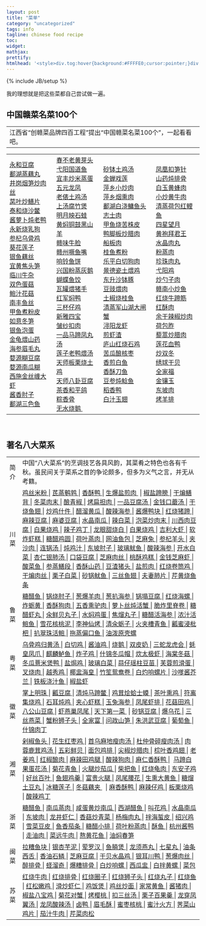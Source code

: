 ```yaml
---
layout: post
title: "菜单"
category: "uncategorized"
tags: info
tagline: chinese food recipe
toc:
widget:
mathjax:
prettify:
htmlhead: '<style>div.tog:hover{background:#FFFFE0;cursor:pointer;}div.tog h2:after{content:"+";float:right;color:red;font-weight:bold;}div.tog.active h2:after{content:"-";float:right;color:red;font-weight:bold;}.nav-module{border:1px solid #e1e1e1;padding:5px;position:relative;overflow:hidden;background:#fcfcfc;zoom:1;width:calc(100% - 12px);}.nav-module h2{width:100%;overflow:hidden;}.nav-module .table{border-collapse:collapse;border-spacing:0;empty-cells:show;display:table;border-color:gray;margin:0;color:#666;width:100%;}.nav-module tbody{display:table-row-group;vertical-align:middle;border-color:inherit;}.nav-module tr{display:table-row;vertical-align:inherit;border-color:inherit;}.nav-module td{background:#fff;padding:5px 10px;border:1px solid #ddd;vertical-align:top;margin:0;font:12px/1.2 Arial,宋体,sans-serif;line-height:22px;text-align:left;}.navData a:link {color: #ae432e} .navData a:visited {color: #0000AA} .navData a:hover {color: #FF00FF} .navData a:active {color: #0000FF}</style><script>$(document).ready(function(){$("div.tog").click(function(){$(this).toggleClass("active");$(this).next("div.navData").stop("true","true").toggle();});});</script>'
---
```

{% include JB/setup %}

我的理想就是把这些菜都自己尝试做一遍。

<!--end_excerpt-->

<div class="nav-module">
  <div class="tog active">
  <h2>
    中国赣菜名菜100个
  </h2>
  </div>
  <div class="navData">
    <p>
    </p>
    <table class="table">
      <tbody>
        <tr>
          <td>
            江西省“创赣菜品牌四百工程”提出“中国赣菜名菜100个”，一起看看吧。&nbsp;&nbsp;
          </td>
        </tr>
      </tbody>
    </table>
    <table class="table">
      <tbody>
        <tr>
          <td>
            <a class="innerlink" title="永和豆腐" href="http://www.baike.com/wiki/%E6%B0%B8%E5%92%8C%E8%B1%86%E8%85%90"
            target="_blank">
              永和豆腐
            </a>
            <br>
            <a class="innerlink" title="鄱湖蒸藕丸" href="http://www.baike.com/wiki/%E9%84%B1%E6%B9%96%E8%92%B8%E8%97%95%E4%B8%B8"
            target="_blank">
              鄱湖蒸藕丸
            </a>
            <br>
            <a class="innerlink" title="井岗烟笋炒肉丝" href="http://www.baike.com/wiki/%E4%BA%95%E5%B2%97%E7%83%9F%E7%AC%8B%E7%82%92%E8%82%89%E4%B8%9D"
            target="_blank">
              井岗烟笋炒肉丝
            </a>
            <br>
            <a class="innerlink" title="莴叶炒鳝片" href="http://www.baike.com/wiki/%E8%8E%B4%E5%8F%B6%E7%82%92%E9%B3%9D%E7%89%87"
            target="_blank">
              莴叶炒鳝片
            </a>
            <br>
            <a class="innerlink" title="泰和烧沙鳖" href="http://www.baike.com/wiki/%E6%B3%B0%E5%92%8C%E7%83%A7%E6%B2%99%E9%B3%96"
            target="_blank">
              泰和烧沙鳖
            </a>
            <br>
            <a class="innerlink" title="酱萝卜炖老鸭" href="http://www.baike.com/wiki/%E9%85%B1%E8%90%9D%E5%8D%9C%E7%82%96%E8%80%81%E9%B8%AD"
            target="_blank">
              酱萝卜炖老鸭
            </a>
            <br>
            <a class="innerlink" title="永新烧乳狗" href="http://www.baike.com/wiki/%E6%B0%B8%E6%96%B0%E7%83%A7%E4%B9%B3%E7%8B%97"
            target="_blank">
              永新烧乳狗
            </a>
            <br>
            <a class="innerlink" title="参杞乌骨鸡" href="http://www.baike.com/wiki/%E5%8F%82%E6%9D%9E%E4%B9%8C%E9%AA%A8%E9%B8%A1"
            target="_blank">
              参杞乌骨鸡
            </a>
            <br>
            <a class="innerlink" title="葵花莲子" href="http://www.baike.com/wiki/%E8%91%B5%E8%8A%B1%E8%8E%B2%E5%AD%90"
            target="_blank">
              葵花莲子
            </a>
            <br>
            <a class="innerlink" title="银鱼藕丝" href="http://www.baike.com/wiki/%E9%93%B6%E9%B1%BC%E8%97%95%E4%B8%9D"
            target="_blank">
              银鱼藕丝
            </a>
            <br>
            <a class="innerlink" title="宜黄焦头笋" href="http://www.baike.com/wiki/%E5%AE%9C%E9%BB%84%E7%84%A6%E5%A4%B4%E7%AC%8B"
            target="_blank">
              宜黄焦头笋
            </a>
            <br>
            <a class="innerlink" title="临川牛杂" href="http://www.baike.com/wiki/%E4%B8%B4%E5%B7%9D%E7%89%9B%E6%9D%82"
            target="_blank">
              临川牛杂
            </a>
            <br>
            <a class="innerlink" title="双色蛋菇" href="http://www.baike.com/wiki/%E5%8F%8C%E8%89%B2%E8%9B%8B%E8%8F%87"
            target="_blank">
              双色蛋菇
            </a>
            <br>
            <a class="innerlink" title="鲍汁花菇" href="http://www.baike.com/wiki/%E9%B2%8D%E6%B1%81%E8%8A%B1%E8%8F%87"
            target="_blank">
              鲍汁花菇
            </a>
            <br>
            <a class="innerlink" title="南丰鱼丝" href="http://www.baike.com/wiki/%E5%8D%97%E4%B8%B0%E9%B1%BC%E4%B8%9D"
            target="_blank">
              南丰鱼丝
            </a>
            <br>
            <a class="innerlink" title="甲鱼煮粉皮" href="http://www.baike.com/wiki/%E7%94%B2%E9%B1%BC%E7%85%AE%E7%B2%89%E7%9A%AE"
            target="_blank">
              甲鱼煮粉皮
            </a>
            <br>
            <a class="innerlink" title="如意冬笋" href="http://www.baike.com/wiki/%E5%A6%82%E6%84%8F%E5%86%AC%E7%AC%8B"
            target="_blank">
              如意冬笋
            </a>
            <br>
            <a class="innerlink" title="银鱼泡蛋" href="http://www.baike.com/wiki/%E9%93%B6%E9%B1%BC%E6%B3%A1%E8%9B%8B"
            target="_blank">
              银鱼泡蛋
            </a>
            <br>
            <a class="innerlink" title="金龟煨山药" href="http://www.baike.com/wiki/%E9%87%91%E9%BE%9F%E7%85%A8%E5%B1%B1%E8%8D%AF"
            target="_blank">
              金龟煨山药
            </a>
            <br>
            <a class="innerlink" title="海参眉毛丸" href="http://www.baike.com/wiki/%E6%B5%B7%E5%8F%82%E7%9C%89%E6%AF%9B%E4%B8%B8"
            target="_blank">
              海参眉毛丸
            </a>
            <br>
            <a class="innerlink" title="婺源糊豆腐" href="http://www.baike.com/wiki/%E5%A9%BA%E6%BA%90%E7%B3%8A%E8%B1%86%E8%85%90"
            target="_blank">
              婺源糊豆腐
            </a>
            <br>
            <a class="innerlink" title="婺源南瓜糊" href="http://www.baike.com/wiki/%E5%A9%BA%E6%BA%90%E5%8D%97%E7%93%9C%E7%B3%8A"
            target="_blank">
              婺源南瓜糊
            </a>
            <br>
            <a class="innerlink" title="西施金丝缠大虾" href="http://www.baike.com/wiki/%E8%A5%BF%E6%96%BD%E9%87%91%E4%B8%9D%E7%BC%A0%E5%A4%A7%E8%99%BE"
            target="_blank">
              西施金丝缠大虾
            </a>
            <br>
            <a class="innerlink" title="酱香肘子" href="http://www.baike.com/wiki/%E9%85%B1%E9%A6%99%E8%82%98%E5%AD%90"
            target="_blank">
              酱香肘子
            </a>
            <br>
            <a class="innerlink" title="鄱湖三色鱼" href="http://www.baike.com/wiki/%E9%84%B1%E6%B9%96%E4%B8%89%E8%89%B2%E9%B1%BC"
            target="_blank">
              鄱湖三色鱼
            </a>
          </td>
          <td>
            <a class="innerlink" title="春不老黄芽头" href="http://www.baike.com/wiki/%E6%98%A5%E4%B8%8D%E8%80%81%E9%BB%84%E8%8A%BD%E5%A4%B4"
            target="_blank">
              春不老黄芽头
            </a>
            <br>
            <a class="innerlink" title="弋阳国道鱼" href="http://www.baike.com/wiki/%E5%BC%8B%E9%98%B3%E5%9B%BD%E9%81%93%E9%B1%BC"
            target="_blank">
              弋阳国道鱼
            </a>
            <br>
            <a class="innerlink" title="宜丰炒米蒸蛋" href="http://www.baike.com/wiki/%E5%AE%9C%E4%B8%B0%E7%82%92%E7%B1%B3%E8%92%B8%E8%9B%8B"
            target="_blank">
              宜丰炒米蒸蛋
            </a>
            <br>
            <a class="innerlink" title="五元龙凤" href="http://www.baike.com/wiki/%E4%BA%94%E5%85%83%E9%BE%99%E5%87%A4"
            target="_blank">
              五元龙凤
            </a>
            <br>
            <a class="innerlink" title="老俵土鸡汤" href="http://www.baike.com/wiki/%E8%80%81%E4%BF%B5%E5%9C%9F%E9%B8%A1%E6%B1%A4"
            target="_blank">
              老俵土鸡汤
            </a>
            <br>
            <a class="innerlink" title="上汤腐竹煲" href="http://www.baike.com/wiki/%E4%B8%8A%E6%B1%A4%E8%85%90%E7%AB%B9%E7%85%B2"
            target="_blank">
              上汤腐竹煲
            </a>
            <br>
            <a class="innerlink" title="明月映石蛙" href="http://www.baike.com/wiki/%E6%98%8E%E6%9C%88%E6%98%A0%E7%9F%B3%E8%9B%99"
            target="_blank">
              明月映石蛙
            </a>
            <br>
            <a class="innerlink" title="黄焖铜鼓黑山羊" href="http://www.baike.com/wiki/%E9%BB%84%E7%84%96%E9%93%9C%E9%BC%93%E9%BB%91%E5%B1%B1%E7%BE%8A"
            target="_blank">
              黄焖铜鼓黑山羊
            </a>
            <br>
            <a class="innerlink" title="赣味牛脸" href="http://www.baike.com/wiki/%E8%B5%A3%E5%91%B3%E7%89%9B%E8%84%B8"
            target="_blank">
              赣味牛脸
            </a>
            <br>
            <a class="innerlink" title="赣州噘鱼嘴" href="http://www.baike.com/wiki/%E8%B5%A3%E5%B7%9E%E5%99%98%E9%B1%BC%E5%98%B4"
            target="_blank">
              赣州噘鱼嘴
            </a>
            <br>
            <a class="innerlink" title="响铃鱼饼" href="http://www.baike.com/wiki/%E5%93%8D%E9%93%83%E9%B1%BC%E9%A5%BC"
            target="_blank">
              响铃鱼饼
            </a>
            <br>
            <a class="innerlink" title="兴国粉蒸灰鹅" href="http://www.baike.com/wiki/%E5%85%B4%E5%9B%BD%E7%B2%89%E8%92%B8%E7%81%B0%E9%B9%85"
            target="_blank">
              兴国粉蒸灰鹅
            </a>
            <br>
            <a class="innerlink" title="蝴蝶鱼饺" href="http://www.baike.com/wiki/%E8%9D%B4%E8%9D%B6%E9%B1%BC%E9%A5%BA"
            target="_blank">
              蝴蝶鱼饺
            </a>
            <br>
            <a class="innerlink" title="瓦罐煨猪手" href="http://www.baike.com/wiki/%E7%93%A6%E7%BD%90%E7%85%A8%E7%8C%AA%E6%89%8B"
            target="_blank">
              瓦罐煨猪手
            </a>
            <br>
            <a class="innerlink" title="红军焖鸭" href="http://www.baike.com/wiki/%E7%BA%A2%E5%86%9B%E7%84%96%E9%B8%AD"
            target="_blank">
              红军焖鸭
            </a>
            <br>
            <a class="innerlink" title="三杯仔鸡" href="http://www.baike.com/wiki/%E4%B8%89%E6%9D%AF%E4%BB%94%E9%B8%A1"
            target="_blank">
              三杯仔鸡
            </a>
            <br>
            <a class="innerlink" title="新雅四宝" href="http://www.baike.com/wiki/%E6%96%B0%E9%9B%85%E5%9B%9B%E5%AE%9D"
            target="_blank">
              新雅四宝
            </a>
            <br>
            <a class="innerlink" title="皱纱扣肉" href="http://www.baike.com/wiki/%E7%9A%B1%E7%BA%B1%E6%89%A3%E8%82%89"
            target="_blank">
              皱纱扣肉
            </a>
            <br>
            <a class="innerlink" title="一品马蹄凤丸汤" href="http://www.baike.com/wiki/%E4%B8%80%E5%93%81%E9%A9%AC%E8%B9%84%E5%87%A4%E4%B8%B8%E6%B1%A4"
            target="_blank">
              一品马蹄凤丸汤
            </a>
            <br>
            <a class="innerlink" title="莲子老鸭煨汤" href="http://www.baike.com/wiki/%E8%8E%B2%E5%AD%90%E8%80%81%E9%B8%AD%E7%85%A8%E6%B1%A4"
            target="_blank">
              莲子老鸭煨汤
            </a>
            <br>
            <a class="innerlink" title="天师板栗烧土鸡" href="http://www.baike.com/wiki/%E5%A4%A9%E5%B8%88%E6%9D%BF%E6%A0%97%E7%83%A7%E5%9C%9F%E9%B8%A1"
            target="_blank">
              天师板栗烧土鸡
            </a>
            <br>
            <a class="innerlink" title="天师八卦豆腐" href="http://www.baike.com/wiki/%E5%A4%A9%E5%B8%88%E5%85%AB%E5%8D%A6%E8%B1%86%E8%85%90"
            target="_blank">
              天师八卦豆腐
            </a>
            <br>
            <a class="innerlink" title="茶香和平鸽" href="http://www.baike.com/wiki/%E8%8C%B6%E9%A6%99%E5%92%8C%E5%B9%B3%E9%B8%BD"
            target="_blank">
              茶香和平鸽
            </a>
            <br>
            <a class="innerlink" title="粽香骨" href="http://www.baike.com/wiki/%E7%B2%BD%E9%A6%99%E9%AA%A8"
            target="_blank">
              粽香骨
            </a>
            <br>
            <a class="innerlink" title="无水烧鹅" href="http://www.baike.com/wiki/%E6%97%A0%E6%B0%B4%E7%83%A7%E9%B9%85"
            target="_blank">
              无水烧鹅
            </a>
            &nbsp;
          </td>
          <td>
            <a class="innerlink" title="砂钵土鸡汤" href="http://www.baike.com/wiki/%E7%A0%82%E9%92%B5%E5%9C%9F%E9%B8%A1%E6%B1%A4"
            target="_blank">
              砂钵土鸡汤
            </a>
            <br>
            <a class="innerlink" title="金蝉戏莲" href="http://www.baike.com/wiki/%E9%87%91%E8%9D%89%E6%88%8F%E8%8E%B2"
            target="_blank">
              金蝉戏莲
            </a>
            <br>
            <a class="innerlink" title="萍乡小炒肉" href="http://www.baike.com/wiki/%E8%90%8D%E4%B9%A1%E5%B0%8F%E7%82%92%E8%82%89"
            target="_blank">
              萍乡小炒肉
            </a>
            <br>
            <a class="innerlink" title="萍乡烟熏肉" href="http://www.baike.com/wiki/%E8%90%8D%E4%B9%A1%E7%83%9F%E7%86%8F%E8%82%89"
            target="_blank">
              萍乡烟熏肉
            </a>
            <br>
            <a class="innerlink" title="鄱湖白浇鳙鱼头" href="http://www.baike.com/wiki/%E9%84%B1%E6%B9%96%E7%99%BD%E6%B5%87%E9%B3%99%E9%B1%BC%E5%A4%B4"
            target="_blank">
              鄱湖白浇鳙鱼头
            </a>
            <br>
            <a class="innerlink" title="志士肉" href="http://www.baike.com/wiki/%E5%BF%97%E5%A3%AB%E8%82%89"
            target="_blank">
              志士肉
            </a>
            <br>
            <a class="innerlink" title="甲鱼烧苦株皮" href="http://www.baike.com/wiki/%E7%94%B2%E9%B1%BC%E7%83%A7%E8%8B%A6%E6%A0%AA%E7%9A%AE"
            target="_blank">
              甲鱼烧苦株皮
            </a>
            <br>
            <a class="innerlink" title="鸭脚板炒腊肉" href="http://www.baike.com/wiki/%E9%B8%AD%E8%84%9A%E6%9D%BF%E7%82%92%E8%85%8A%E8%82%89"
            target="_blank">
              鸭脚板炒腊肉
            </a>
            <br>
            <a class="innerlink" title="船板肉" href="http://www.baike.com/wiki/%E8%88%B9%E6%9D%BF%E8%82%89"
            target="_blank">
              船板肉
            </a>
            <br>
            <a class="innerlink" title="桂鱼煮粉" href="http://www.baike.com/wiki/%E6%A1%82%E9%B1%BC%E7%85%AE%E7%B2%89"
            target="_blank">
              桂鱼煮粉
            </a>
            <br>
            <a class="innerlink" title="乐平白切狗肉" href="http://www.baike.com/wiki/%E4%B9%90%E5%B9%B3%E7%99%BD%E5%88%87%E7%8B%97%E8%82%89"
            target="_blank">
              乐平白切狗肉
            </a>
            <br>
            <a class="innerlink" title="景德瓷土煨鸡" href="http://www.baike.com/wiki/%E6%99%AF%E5%BE%B7%E7%93%B7%E5%9C%9F%E7%85%A8%E9%B8%A1"
            target="_blank">
              景德瓷土煨鸡
            </a>
            <br>
            <a class="innerlink" title="东升沙钵豚" href="http://www.baike.com/wiki/%E4%B8%9C%E5%8D%87%E6%B2%99%E9%92%B5%E8%B1%9A"
            target="_blank">
              东升沙钵豚
            </a>
            <br>
            <a class="innerlink" title="豆豉煨肉" href="http://www.baike.com/wiki/%E8%B1%86%E8%B1%89%E7%85%A8%E8%82%89"
            target="_blank">
              豆豉煨肉
            </a>
            <br>
            <a class="innerlink" title="土椒烧桂鱼" href="http://www.baike.com/wiki/%E5%9C%9F%E6%A4%92%E7%83%A7%E6%A1%82%E9%B1%BC"
            target="_blank">
              土椒烧桂鱼
            </a>
            <br>
            <a class="innerlink" title="清蒸军山湖大闸蟹" href="http://www.baike.com/wiki/%E6%B8%85%E8%92%B8%E5%86%9B%E5%B1%B1%E6%B9%96%E5%A4%A7%E9%97%B8%E8%9F%B9"
            target="_blank">
              清蒸军山湖大闸蟹
            </a>
            <br>
            <a class="innerlink" title="浔阳龙虾" href="http://www.baike.com/wiki/%E6%B5%94%E9%98%B3%E9%BE%99%E8%99%BE"
            target="_blank">
              浔阳龙虾
            </a>
            <br>
            <a class="innerlink" title="煎虾渣" href="http://www.baike.com/wiki/%E7%85%8E%E8%99%BE%E6%B8%A3"
            target="_blank">
              煎虾渣
            </a>
            <br>
            <a class="innerlink" title="庐山红烧石鸡" href="http://www.baike.com/wiki/%E5%BA%90%E5%B1%B1%E7%BA%A2%E7%83%A7%E7%9F%B3%E9%B8%A1"
            target="_blank">
              庐山红烧石鸡
            </a>
            <br>
            <a class="innerlink" title="苦瓜酿核枣" href="http://www.baike.com/wiki/%E8%8B%A6%E7%93%9C%E9%85%BF%E6%A0%B8%E6%9E%A3"
            target="_blank">
              苦瓜酿核枣
            </a>
            <br>
            <a class="innerlink" title="香煎白鱼" href="http://www.baike.com/wiki/%E9%A6%99%E7%85%8E%E7%99%BD%E9%B1%BC"
            target="_blank">
              香煎白鱼
            </a>
            <br>
            <a class="innerlink" title="香酥刀鱼" href="http://www.baike.com/wiki/%E9%A6%99%E9%85%A5%E5%88%80%E9%B1%BC"
            target="_blank">
              香酥刀鱼
            </a>
            <br>
            <a class="innerlink" title="豆参炖鲶鱼" href="http://www.baike.com/wiki/%E8%B1%86%E5%8F%82%E7%82%96%E9%B2%B6%E9%B1%BC"
            target="_blank">
              豆参炖鲶鱼
            </a>
            <br>
            <a class="innerlink" title="稻香鸭" href="http://www.baike.com/wiki/%E7%A8%BB%E9%A6%99%E9%B8%AD"
            target="_blank">
              稻香鸭
            </a>
            <br>
            <a class="innerlink" title="白汁玉翅" href="http://www.baike.com/wiki/%E7%99%BD%E6%B1%81%E7%8E%89%E7%BF%85"
            target="_blank">
              白汁玉翅
            </a>
          </td>
          <td>
            <a class="innerlink" title="凤凰扣笋针" href="http://www.baike.com/wiki/%E5%87%A4%E5%87%B0%E6%89%A3%E7%AC%8B%E9%92%88"
            target="_blank">
              凤凰扣笋针
            </a>
            <br>
            <a class="innerlink" title="山药炖排骨" href="http://www.baike.com/wiki/%E5%B1%B1%E8%8D%AF%E7%82%96%E6%8E%92%E9%AA%A8"
            target="_blank">
              山药炖排骨
            </a>
            <br>
            <a class="innerlink" title="白玉黄蜂肉" href="http://www.baike.com/wiki/%E7%99%BD%E7%8E%89%E9%BB%84%E8%9C%82%E8%82%89"
            target="_blank">
              白玉黄蜂肉
            </a>
            <br>
            <a class="innerlink" title="小炒黄牛肉" href="http://www.baike.com/wiki/%E5%B0%8F%E7%82%92%E9%BB%84%E7%89%9B%E8%82%89"
            target="_blank">
              小炒黄牛肉
            </a>
            <br>
            <a class="innerlink" title="清蒸荷包红鲤鱼" href="http://www.baike.com/wiki/%E6%B8%85%E8%92%B8%E8%8D%B7%E5%8C%85%E7%BA%A2%E9%B2%A4%E9%B1%BC"
            target="_blank">
              清蒸荷包红鲤鱼
            </a>
            <br>
            <a class="innerlink" title="四星望月" href="http://www.baike.com/wiki/%E5%9B%9B%E6%98%9F%E6%9C%9B%E6%9C%88"
            target="_blank">
              四星望月
            </a>
            <br>
            <a class="innerlink" title="黄袍拜君王" href="http://www.baike.com/wiki/%E9%BB%84%E8%A2%8D%E6%8B%9C%E5%90%9B%E7%8E%8B"
            target="_blank">
              黄袍拜君王
            </a>
            <br>
            <a class="innerlink" title="水晶肉丸" href="http://www.baike.com/wiki/%E6%B0%B4%E6%99%B6%E8%82%89%E4%B8%B8"
            target="_blank">
              水晶肉丸
            </a>
            <br>
            <a class="innerlink" title="粉蒸肉" href="http://www.baike.com/wiki/%E7%B2%89%E8%92%B8%E8%82%89"
            target="_blank">
              粉蒸肉
            </a>
            <br>
            <a class="innerlink" title="珍珠肉丸" href="http://www.baike.com/wiki/%E7%8F%8D%E7%8F%A0%E8%82%89%E4%B8%B8"
            target="_blank">
              珍珠肉丸
            </a>
            <br>
            <a class="innerlink" title="弋阳鸡" href="http://www.baike.com/wiki/%E5%BC%8B%E9%98%B3%E9%B8%A1"
            target="_blank">
              弋阳鸡
            </a>
            <br>
            <a class="innerlink" title="炒勺子肉" href="http://www.baike.com/wiki/%E7%82%92%E5%8B%BA%E5%AD%90%E8%82%89"
            target="_blank">
              炒勺子肉
            </a>
            <br>
            <a class="innerlink" title="赣南小炒鱼" href="http://www.baike.com/wiki/%E8%B5%A3%E5%8D%97%E5%B0%8F%E7%82%92%E9%B1%BC"
            target="_blank">
              赣南小炒鱼
            </a>
            <br>
            <a class="innerlink" title="红烧牛蹄筋" href="http://www.baike.com/wiki/%E7%BA%A2%E7%83%A7%E7%89%9B%E8%B9%84%E7%AD%8B"
            target="_blank">
              红烧牛蹄筋
            </a>
            <br>
            <a class="innerlink" title="红酥肉" href="http://www.baike.com/wiki/%E7%BA%A2%E9%85%A5%E8%82%89"
            target="_blank">
              红酥肉
            </a>
            <br>
            <a class="innerlink" title="余干辣椒炒肉" href="http://www.baike.com/wiki/%E4%BD%99%E5%B9%B2%E8%BE%A3%E6%A4%92%E7%82%92%E8%82%89"
            target="_blank">
              余干辣椒炒肉
            </a>
            <br>
            <a class="innerlink" title="荷包胙" href="http://www.baike.com/wiki/%E8%8D%B7%E5%8C%85%E8%83%99"
            target="_blank">
              荷包胙
            </a>
            <br>
            <a class="innerlink" title="藜蒿炒腊肉" href="http://www.baike.com/wiki/%E8%97%9C%E8%92%BF%E7%82%92%E8%85%8A%E8%82%89"
            target="_blank">
              藜蒿炒腊肉
            </a>
            <br>
            <a class="innerlink" title="莲花血鸭" href="http://www.baike.com/wiki/%E8%8E%B2%E8%8A%B1%E8%A1%80%E9%B8%AD"
            target="_blank">
              莲花血鸭
            </a>
            <br>
            <a class="innerlink" title="炒双冬" href="http://www.baike.com/wiki/%E7%82%92%E5%8F%8C%E5%86%AC"
            target="_blank">
              炒双冬
            </a>
            <br>
            <a class="innerlink" title="绣球干贝" href="http://www.baike.com/wiki/%E7%BB%A3%E7%90%83%E5%B9%B2%E8%B4%9D"
            target="_blank">
              绣球干贝
            </a>
            <br>
            <a class="innerlink" title="全家福" href="http://www.baike.com/wiki/%E5%85%A8%E5%AE%B6%E7%A6%8F"
            target="_blank">
              全家福
            </a>
            <br>
            <a class="innerlink" title="金镶玉" href="http://www.baike.com/wiki/%E9%87%91%E9%95%B6%E7%8E%89"
            target="_blank">
              金镶玉
            </a>
            <br>
            <a class="innerlink" title="东坡肉" href="http://www.baike.com/wiki/%E4%B8%9C%E5%9D%A1%E8%82%89"
            target="_blank">
              东坡肉
            </a>
            <br>
            <a class="innerlink" title="烤羊排" href="http://www.baike.com/wiki/%E7%83%A4%E7%BE%8A%E6%8E%92"
            target="_blank">
              烤羊排
            </a>
          </td>
        </tr>
      </tbody>
    </table>
    <p>
    </p>
  </div>
</div>


<br/>

<div class="nav-module">
  <div class="tog active">
    <h2>
      著名八大菜系
    </h2>
  </div>
  <div class="navData">
    <table class="table">
      <tbody>
        <tr>
          <td>
            简介
          </td>
          <td>
            中国“八大菜系”的烹调技艺各具风韵，其菜肴之特色也各有千秋。虽民间关于菜系之首的争论颇多，但多为义气之言，并无从考籍。
          </td>
        </tr>
        <tr>
          <td>
            川菜
          </td>
          <td>
            <a class="innerlink" title="鸡丝米粉" href="http://www.baike.com/wiki/%E9%B8%A1%E4%B8%9D%E7%B1%B3%E7%B2%89">
              鸡丝米粉
            </a>
            |
            <a class="innerlink" title="芪蒸鹌鹑" href="http://www.baike.com/wiki/%E8%8A%AA%E8%92%B8%E9%B9%8C%E9%B9%91">
              芪蒸鹌鹑
            </a>
            |
            <a class="innerlink" title="香酥鸭" href="http://www.baike.com/wiki/%E9%A6%99%E9%85%A5%E9%B8%AD">
              香酥鸭
            </a>
            |
            <a class="innerlink" title="生爆盐煎肉" href="http://www.baike.com/wiki/%E7%94%9F%E7%88%86%E7%9B%90%E7%85%8E%E8%82%89">
              生爆盐煎肉
            </a>
            &nbsp;|
            <a class="innerlink" title="椒盐蹄膀" href="http://www.baike.com/wiki/%E6%A4%92%E7%9B%90%E8%B9%84%E8%86%80">
              椒盐蹄膀
            </a>
            |
            <a class="innerlink" title="干煸鳝背" href="http://www.baike.com/wiki/%E5%B9%B2%E7%85%B8%E9%B3%9D%E8%83%8C">
              干煸鳝背
            </a>
            |
            <a class="innerlink" title="冬菜肉末" href="http://www.baike.com/wiki/%E5%86%AC%E8%8F%9C%E8%82%89%E6%9C%AB">
              冬菜肉末
            </a>
            |
            <a class="innerlink" title="酿青椒" href="http://www.baike.com/wiki/%E9%85%BF%E9%9D%92%E6%A4%92">
              酿青椒
            </a>
            |
            <a class="innerlink" title="烤扁担肉" href="http://www.baike.com/wiki/%E7%83%A4%E6%89%81%E6%8B%85%E8%82%89"
            target="_blank">
              烤扁担肉
            </a>
            |
            <a class="innerlink" title="一品豆腐汤" href="http://www.baike.com/wiki/%E4%B8%80%E5%93%81%E8%B1%86%E8%85%90%E6%B1%A4">
              一品豆腐汤
            </a>
            |
            <a class="innerlink" title="金钱口蘑汤" href="http://www.baike.com/wiki/%E9%87%91%E9%92%B1%E5%8F%A3%E8%98%91%E6%B1%A4">
              金钱口蘑汤
            </a>
            |
            <a class="innerlink" title="干烧鱼翅" href="http://www.baike.com/wiki/%E5%B9%B2%E7%83%A7%E9%B1%BC%E7%BF%85">
              干烧鱼翅
            </a>
            |
            <a class="innerlink" title="炒鸡什件" href="http://www.baike.com/wiki/%E7%82%92%E9%B8%A1%E4%BB%80%E4%BB%B6">
              炒鸡什件
            </a>
            |
            <a class="innerlink" title="醋溜黄瓜" href="http://www.baike.com/wiki/%E9%86%8B%E6%BA%9C%E9%BB%84%E7%93%9C"
            target="_blank">
              醋溜黄瓜
            </a>
            |
            <a class="innerlink" title="酸辣海参" href="http://www.baike.com/wiki/%E9%85%B8%E8%BE%A3%E6%B5%B7%E5%8F%82">
              酸辣海参
            </a>
            |
            <a class="innerlink" title="酱爆鸭块" href="http://www.baike.com/wiki/%E9%85%B1%E7%88%86%E9%B8%AD%E5%9D%97">
              酱爆鸭块
            </a>
            |
            <a class="innerlink" title="红烧猪蹄" href="http://www.baike.com/wiki/%E7%BA%A2%E7%83%A7%E7%8C%AA%E8%B9%84">
              红烧猪蹄
            </a>
            |
            <a class="innerlink" title="麻辣豆腐" href="http://www.baike.com/wiki/%E9%BA%BB%E8%BE%A3%E8%B1%86%E8%85%90"
            target="_blank">
              麻辣豆腐
            </a>
            |
            <a class="innerlink" title="麻婆豆腐" href="http://www.baike.com/wiki/%E9%BA%BB%E5%A9%86%E8%B1%86%E8%85%90">
              麻婆豆腐
            </a>
            |
            <a class="innerlink" title="水晶南瓜" href="http://www.baike.com/wiki/%E6%B0%B4%E6%99%B6%E5%8D%97%E7%93%9C">
              水晶南瓜
            </a>
            |
            <a class="innerlink" title="辣白菜" href="http://www.baike.com/wiki/%E8%BE%A3%E7%99%BD%E8%8F%9C">
              辣白菜
            </a>
            |
            <a class="innerlink" title="泡菜炒肉末" href="http://www.baike.com/wiki/%E6%B3%A1%E8%8F%9C%E7%82%92%E8%82%89%E6%9C%AB">
              泡菜炒肉末
            </a>
            |
            <a class="innerlink" title="川西肉豆腐" href="http://www.baike.com/wiki/%E5%B7%9D%E8%A5%BF%E8%82%89%E8%B1%86%E8%85%90">
              川西肉豆腐
            </a>
            |
            <a class="innerlink" title="白果烧鸡" href="http://www.baike.com/wiki/%E7%99%BD%E6%9E%9C%E7%83%A7%E9%B8%A1">
              白果烧鸡
            </a>
            |
            <a class="innerlink" title="辣子鸡丁" href="http://www.baike.com/wiki/%E8%BE%A3%E5%AD%90%E9%B8%A1%E4%B8%81">
              辣子鸡丁
            </a>
            |
            <a class="innerlink" title="龙眼甜烧白" href="http://www.baike.com/wiki/%E9%BE%99%E7%9C%BC%E7%94%9C%E7%83%A7%E7%99%BD">
              龙眼甜烧白
            </a>
            |
            <a class="innerlink" title="白果烧鸡" href="http://www.baike.com/wiki/%E7%99%BD%E6%9E%9C%E7%83%A7%E9%B8%A1">
              白果烧鸡
            </a>
            |
            <a class="innerlink" title="吉利大虾" href="http://www.baike.com/wiki/%E5%90%89%E5%88%A9%E5%A4%A7%E8%99%BE">
              吉利大虾
            </a>
            |
            <a class="innerlink" title="软炸虾糕" href="http://www.baike.com/wiki/%E8%BD%AF%E7%82%B8%E8%99%BE%E7%B3%95">
              软炸虾糕
            </a>
            |
            <a class="innerlink" title="糖醋鸡圆" href="http://www.baike.com/wiki/%E7%B3%96%E9%86%8B%E9%B8%A1%E5%9C%86">
              糖醋鸡圆
            </a>
            |
            <a class="innerlink" title="荷叶蒸肉" href="http://www.baike.com/wiki/%E8%8D%B7%E5%8F%B6%E8%92%B8%E8%82%89">
              荷叶蒸肉
            </a>
            |
            <a class="innerlink" title="网油鱼包" href="http://www.baike.com/wiki/%E7%BD%91%E6%B2%B9%E9%B1%BC%E5%8C%85">
              网油鱼包
            </a>
            |
            <a class="innerlink" title="芝麻兔" href="http://www.baike.com/wiki/%E8%8A%9D%E9%BA%BB%E5%85%94">
              芝麻兔
            </a>
            |
            <a class="innerlink" title="参杞羊头" href="http://www.baike.com/wiki/%E5%8F%82%E6%9D%9E%E7%BE%8A%E5%A4%B4">
              参杞羊头
            </a>
            |
            <a class="innerlink" title="夹沙肉" href="http://www.baike.com/wiki/%E5%A4%B9%E6%B2%99%E8%82%89">
              夹沙肉
            </a>
            |
            <a class="innerlink" title="连锅汤" href="http://www.baike.com/wiki/%E8%BF%9E%E9%94%85%E6%B1%A4"
            target="_blank">
              连锅汤
            </a>
            |
            <a class="innerlink" title="炖鸡汁" href="http://www.baike.com/wiki/%E7%82%96%E9%B8%A1%E6%B1%81">
              炖鸡汁
            </a>
            |
            <a class="innerlink" title="东坡肘子" href="http://www.baike.com/wiki/%E4%B8%9C%E5%9D%A1%E8%82%98%E5%AD%90">
              东坡肘子
            </a>
            |
            <a class="innerlink" title="玻璃鱿鱼" href="http://www.baike.com/wiki/%E7%8E%BB%E7%92%83%E9%B1%BF%E9%B1%BC">
              玻璃鱿鱼
            </a>
            |
            <a class="innerlink" title="酸辣海参" href="http://www.baike.com/wiki/%E9%85%B8%E8%BE%A3%E6%B5%B7%E5%8F%82">
              酸辣海参
            </a>
            |
            <a class="innerlink" title="开水白菜" href="http://www.baike.com/wiki/%E5%BC%80%E6%B0%B4%E7%99%BD%E8%8F%9C">
              开水白菜
            </a>
            |
            <a class="innerlink" title="杏仁银肺汤" href="http://www.baike.com/wiki/%E6%9D%8F%E4%BB%81%E9%93%B6%E8%82%BA%E6%B1%A4">
              杏仁银肺汤
            </a>
            |
            <a class="innerlink" title="口袋豆腐" href="http://www.baike.com/wiki/%E5%8F%A3%E8%A2%8B%E8%B1%86%E8%85%90">
              口袋豆腐
            </a>
            |
            <a class="innerlink" title="芝麻肉丝" href="http://www.baike.com/wiki/%E8%8A%9D%E9%BA%BB%E8%82%89%E4%B8%9D">
              芝麻肉丝
            </a>
            |
            <a class="innerlink" title="桃酥鸡糕" href="http://www.baike.com/wiki/%E6%A1%83%E9%85%A5%E9%B8%A1%E7%B3%95">
              桃酥鸡糕
            </a>
            |
            <a class="innerlink" title="金钱芝麻虾" href="http://www.baike.com/wiki/%E9%87%91%E9%92%B1%E8%8A%9D%E9%BA%BB%E8%99%BE">
              金钱芝麻虾
            </a>
            |
            <a class="innerlink" title="酸菜鱼" href="http://www.baike.com/wiki/%E9%85%B8%E8%8F%9C%E9%B1%BC">
              酸菜鱼
            </a>
            |
            <a class="innerlink" title="参蒸鳝段" href="http://www.baike.com/wiki/%E5%8F%82%E8%92%B8%E9%B3%9D%E6%AE%B5">
              参蒸鳝段
            </a>
            |
            <a class="innerlink" title="香酥山药" href="http://www.baike.com/wiki/%E9%A6%99%E9%85%A5%E5%B1%B1%E8%8D%AF">
              香酥山药
            </a>
            |
            <a class="innerlink" title="豆渣猪头" href="http://www.baike.com/wiki/%E8%B1%86%E6%B8%A3%E7%8C%AA%E5%A4%B4">
              豆渣猪头
            </a>
            |
            <a class="innerlink" title="盐煎肉" href="http://www.baike.com/wiki/%E7%9B%90%E7%85%8E%E8%82%89">
              盐煎肉
            </a>
            |
            <a class="innerlink" title="红烧卷筒鸡" href="http://www.baike.com/wiki/%E7%BA%A2%E7%83%A7%E5%8D%B7%E7%AD%92%E9%B8%A1">
              红烧卷筒鸡
            </a>
            |
            <a class="innerlink" title="干煸肉丝" href="http://www.baike.com/wiki/%E5%B9%B2%E7%85%B8%E8%82%89%E4%B8%9D">
              干煸肉丝
            </a>
            |
            <a class="innerlink" title="栗子白菜" href="http://www.baike.com/wiki/%E6%A0%97%E5%AD%90%E7%99%BD%E8%8F%9C">
              栗子白菜
            </a>
            |
            <a class="innerlink" title="砂锅鱿鱼" href="http://www.baike.com/wiki/%E7%A0%82%E9%94%85%E9%B1%BF%E9%B1%BC">
              砂锅鱿鱼
            </a>
            |
            <a class="innerlink" title="三丝鱼翅" href="http://www.baike.com/wiki/%E4%B8%89%E4%B8%9D%E9%B1%BC%E7%BF%85">
              三丝鱼翅
            </a>
            |
            <a class="innerlink" title="夫妻肺片" href="http://www.baike.com/wiki/%E5%A4%AB%E5%A6%BB%E8%82%BA%E7%89%87">
              夫妻肺片
            </a>
            |
            <a class="innerlink" title="芹黄烧鱼条" href="http://www.baike.com/wiki/%E8%8A%B9%E9%BB%84%E7%83%A7%E9%B1%BC%E6%9D%A1">
              芹黄烧鱼条
            </a>
          </td>
        </tr>
        <tr>
          <td>
            鲁菜
          </td>
          <td>
            <a class="innerlink" title="糖醋鱼" href="http://www.baike.com/wiki/%E7%B3%96%E9%86%8B%E9%B1%BC">
              糖醋鱼
            </a>
            |
            <a class="innerlink" title="锅烧肘子" href="http://www.baike.com/wiki/%E9%94%85%E7%83%A7%E8%82%98%E5%AD%90">
              锅烧肘子
            </a>
            |
            <a class="innerlink" title="葱爆羊肉" href="http://www.baike.com/wiki/%E8%91%B1%E7%88%86%E7%BE%8A%E8%82%89">
              葱爆羊肉
            </a>
            |
            <a class="innerlink" title="葱扒海参" href="http://www.baike.com/wiki/%E8%91%B1%E6%89%92%E6%B5%B7%E5%8F%82">
              葱扒海参
            </a>
            |
            <a class="innerlink" title="锅塌豆腐" href="http://www.baike.com/wiki/%E9%94%85%E5%A1%8C%E8%B1%86%E8%85%90">
              锅塌豆腐
            </a>
            |
            <a class="innerlink" title="红烧海螺" href="http://www.baike.com/wiki/%E7%BA%A2%E7%83%A7%E6%B5%B7%E8%9E%BA">
              红烧海螺
            </a>
            |
            <a class="innerlink" title="炸蛎黄" href="http://www.baike.com/wiki/%E7%82%B8%E8%9B%8E%E9%BB%84">
              炸蛎黄
            </a>
            |
            <a class="innerlink" title="香酥狗肉" href="http://www.baike.com/wiki/%E9%A6%99%E9%85%A5%E7%8B%97%E8%82%89">
              香酥狗肉
            </a>
            |
            <a class="innerlink" title="五香熏驴肉" href="http://www.baike.com/wiki/%E4%BA%94%E9%A6%99%E7%86%8F%E9%A9%B4%E8%82%89">
              五香熏驴肉
            </a>
            |
            <a class="innerlink" title="萝卜丝炖活蟹" href="http://www.baike.com/wiki/%E8%90%9D%E5%8D%9C%E4%B8%9D%E7%82%96%E6%B4%BB%E8%9F%B9">
              萝卜丝炖活蟹
            </a>
            |
            <a class="innerlink" title="脆炸里脊卷" href="http://www.baike.com/wiki/%E8%84%86%E7%82%B8%E9%87%8C%E8%84%8A%E5%8D%B7">
              脆炸里脊卷
            </a>
            |
            <a class="innerlink" title="糖醋虾丸" href="http://www.baike.com/wiki/%E7%B3%96%E9%86%8B%E8%99%BE%E4%B8%B8">
              糖醋虾丸
            </a>
            |
            <a class="innerlink" title="氽鲜贝丸子" href="http://www.baike.com/wiki/%E6%B0%BD%E9%B2%9C%E8%B4%9D%E4%B8%B8%E5%AD%90">
              氽鲜贝丸子
            </a>
            |
            <a class="innerlink" title="水焖鸡蛋" href="http://www.baike.com/wiki/%E6%B0%B4%E7%84%96%E9%B8%A1%E8%9B%8B">
              水焖鸡蛋
            </a>
            |
            <a class="innerlink" title="焦熘丸子" href="http://www.baike.com/wiki/%E7%84%A6%E7%86%98%E4%B8%B8%E5%AD%90">
              焦熘丸子
            </a>
            |
            <a class="innerlink" title="糖醋活海参" href="http://www.baike.com/wiki/%E7%B3%96%E9%86%8B%E6%B4%BB%E6%B5%B7%E5%8F%82">
              糖醋活海参
            </a>
            |
            <a class="innerlink" title="浓汁活鲍鱼" href="http://www.baike.com/wiki/%E6%B5%93%E6%B1%81%E6%B4%BB%E9%B2%8D%E9%B1%BC">
              浓汁活鲍鱼
            </a>
            |
            <a class="innerlink" title="雪花核桃泥" href="http://www.baike.com/wiki/%E9%9B%AA%E8%8A%B1%E6%A0%B8%E6%A1%83%E6%B3%A5">
              雪花核桃泥
            </a>
            |
            <a class="innerlink" title="李神仙烤" href="http://www.baike.com/wiki/%E6%9D%8E%E7%A5%9E%E4%BB%99%E7%83%A4">
              李神仙烤
            </a>
            |
            <a class="innerlink" title="清氽蛎子" href="http://www.baike.com/wiki/%E6%B8%85%E6%B0%BD%E8%9B%8E%E5%AD%90">
              清氽蛎子
            </a>
            |
            <a class="innerlink" title="火夹槽青鱼" href="http://www.baike.com/wiki/%E7%81%AB%E5%A4%B9%E6%A7%BD%E9%9D%92%E9%B1%BC">
              火夹槽青鱼
            </a>
            |
            <a class="innerlink" title="瓤蜜浸枇杷" href="http://www.baike.com/wiki/%E7%93%A4%E8%9C%9C%E6%B5%B8%E6%9E%87%E6%9D%B7">
              瓤蜜浸枇杷
            </a>
            |
            <a class="innerlink" title="扒翠珠活鲍" href="http://www.baike.com/wiki/%E6%89%92%E7%BF%A0%E7%8F%A0%E6%B4%BB%E9%B2%8D"
            target="_blank">
              扒翠珠活鲍
            </a>
            |
            <a class="innerlink" title="拖蒸偏口鱼" href="http://www.baike.com/wiki/%E6%8B%96%E8%92%B8%E5%81%8F%E5%8F%A3%E9%B1%BC">
              拖蒸偏口鱼
            </a>
            |
            <a class="innerlink" title="油泼原壳螺" href="http://www.baike.com/wiki/%E6%B2%B9%E6%B3%BC%E5%8E%9F%E5%A3%B3%E8%9E%BA">
              油泼原壳螺
            </a>
          </td>
        </tr>
        <tr>
          <td>
            粤菜
          </td>
          <td>
            <a class="innerlink" title="乌骨鸡归黄汤" href="http://www.baike.com/wiki/%E4%B9%8C%E9%AA%A8%E9%B8%A1%E5%BD%92%E9%BB%84%E6%B1%A4">
              乌骨鸡归黄汤
            </a>
            |
            <a class="innerlink" title="白切鸡" href="http://www.baike.com/wiki/%E7%99%BD%E5%88%87%E9%B8%A1">
              白切鸡
            </a>
            |
            <a class="innerlink" title="酱油鸡" href="http://www.baike.com/wiki/%E9%85%B1%E6%B2%B9%E9%B8%A1">
              酱油鸡
            </a>
            |
            <a class="innerlink" title="烧鹅" href="http://www.baike.com/wiki/%E7%83%A7%E9%B9%85">
              烧鹅
            </a>
            |
            <a class="innerlink" title="双皮奶" href="http://www.baike.com/wiki/%E5%8F%8C%E7%9A%AE%E5%A5%B6">
              双皮奶
            </a>
            |
            <a class="innerlink" title="三蛇龙虎会" href="http://www.baike.com/wiki/%E4%B8%89%E8%9B%87%E9%BE%99%E8%99%8E%E4%BC%9A">
              三蛇龙虎会
            </a>
            |
            <a class="innerlink" title="蚝皇凤爪" href="http://www.baike.com/wiki/%E8%9A%9D%E7%9A%87%E5%87%A4%E7%88%AA">
              蚝皇凤爪
            </a>
            |
            <a class="innerlink" title="麒麟鲈鱼" href="http://www.baike.com/wiki/%E9%BA%92%E9%BA%9F%E9%B2%88%E9%B1%BC">
              麒麟鲈鱼
            </a>
            |
            <a class="innerlink" title="炸子鸡" href="http://www.baike.com/wiki/%E7%82%B8%E5%AD%90%E9%B8%A1">
              炸子鸡
            </a>
            |
            <a class="innerlink" title="什锦冬瓜帽" href="http://www.baike.com/wiki/%E4%BB%80%E9%94%A6%E5%86%AC%E7%93%9C%E5%B8%BD">
              什锦冬瓜帽
            </a>
            |
            <a class="innerlink" title="炊太极虾" href="http://www.baike.com/wiki/%E7%82%8A%E5%A4%AA%E6%9E%81%E8%99%BE">
              炊太极虾
            </a>
            |
            <a class="innerlink" title="海棠冬菇" href="http://www.baike.com/wiki/%E6%B5%B7%E6%A3%A0%E5%86%AC%E8%8F%87">
              海棠冬菇
            </a>
            |
            <a class="innerlink" title="冬瓜薏米煲鸭" href="http://www.baike.com/wiki/%E5%86%AC%E7%93%9C%E8%96%8F%E7%B1%B3%E7%85%B2%E9%B8%AD">
              冬瓜薏米煲鸭
            </a>
            |
            <a class="innerlink" title="盐焗鸡" href="http://www.baike.com/wiki/%E7%9B%90%E7%84%97%E9%B8%A1">
              盐焗鸡
            </a>
            |
            <a class="innerlink" title="玻璃白菜" href="http://www.baike.com/wiki/%E7%8E%BB%E7%92%83%E7%99%BD%E8%8F%9C">
              玻璃白菜
            </a>
            |
            <a class="innerlink" title="蒜仔瑶柱豆苗" href="http://www.baike.com/wiki/%E8%92%9C%E4%BB%94%E7%91%B6%E6%9F%B1%E8%B1%86%E8%8B%97">
              蒜仔瑶柱豆苗
            </a>
            |
            <a class="innerlink" title="芙蓉煎滑蛋" href="http://www.baike.com/wiki/%E8%8A%99%E8%93%89%E7%85%8E%E6%BB%91%E8%9B%8B">
              芙蓉煎滑蛋
            </a>
            |
            <a class="innerlink" title="叉烧肉" href="http://www.baike.com/wiki/%E5%8F%89%E7%83%A7%E8%82%89">
              叉烧肉
            </a>
            |
            <a class="innerlink" title="越秀鸡" href="http://www.baike.com/wiki/%E8%B6%8A%E7%A7%80%E9%B8%A1">
              越秀鸡
            </a>
            |
            <a class="innerlink" title="椰盅海皇" href="http://www.baike.com/wiki/%E6%A4%B0%E7%9B%85%E6%B5%B7%E7%9A%87">
              椰盅海皇
            </a>
            |
            <a class="innerlink" title="竹笙鸳鸯卷" href="http://www.baike.com/wiki/%E7%AB%B9%E7%AC%99%E9%B8%B3%E9%B8%AF%E5%8D%B7">
              竹笙鸳鸯卷
            </a>
            |
            <a class="innerlink" title="白灼响螺片" href="http://www.baike.com/wiki/%E7%99%BD%E7%81%BC%E5%93%8D%E8%9E%BA%E7%89%87">
              白灼响螺片
            </a>
            |
            <a class="innerlink" title="沙嗲酱芥兰" href="http://www.baike.com/wiki/%E6%B2%99%E5%97%B2%E9%85%B1%E8%8A%A5%E5%85%B0">
              沙嗲酱芥兰
            </a>
            |
            <a class="innerlink" title="铁板浇汁鱼" href="http://www.baike.com/wiki/%E9%93%81%E6%9D%BF%E6%B5%87%E6%B1%81%E9%B1%BC">
              铁板浇汁鱼
            </a>
            |
            <a class="innerlink" title="椒盐虾" href="http://www.baike.com/wiki/%E6%A4%92%E7%9B%90%E8%99%BE">
              椒盐虾
            </a>
          </td>
        </tr>
        <tr>
          <td>
            徽菜
          </td>
          <td>
            <a class="innerlink" title="掌上明珠" href="http://www.baike.com/wiki/%E6%8E%8C%E4%B8%8A%E6%98%8E%E7%8F%A0">
              掌上明珠
            </a>
            |
            <a class="innerlink" title="瓤豆腐" href="http://www.baike.com/wiki/%E7%93%A4%E8%B1%86%E8%85%90">
              瓤豆腐
            </a>
            |
            <a class="innerlink" title="清炖马蹄鳖" href="http://www.baike.com/wiki/%E6%B8%85%E7%82%96%E9%A9%AC%E8%B9%84%E9%B3%96">
              清炖马蹄鳖
            </a>
            |
            <a class="innerlink" title="鸡茸烩蛤士蟆" href="http://www.baike.com/wiki/%E9%B8%A1%E8%8C%B8%E7%83%A9%E8%9B%A4%E5%A3%AB%E8%9F%86">
              鸡茸烩蛤士蟆
            </a>
            |
            <a class="innerlink" title="茶叶熏鸡" href="http://www.baike.com/wiki/%E8%8C%B6%E5%8F%B6%E7%86%8F%E9%B8%A1">
              茶叶熏鸡
            </a>
            |
            <a class="innerlink" title="符离集烧鸡" href="http://www.baike.com/wiki/%E7%AC%A6%E7%A6%BB%E9%9B%86%E7%83%A7%E9%B8%A1">
              符离集烧鸡
            </a>
            |
            <a class="innerlink" title="石耳炖鸡" href="http://www.baike.com/wiki/%E7%9F%B3%E8%80%B3%E7%82%96%E9%B8%A1">
              石耳炖鸡
            </a>
            |
            <a class="innerlink" title="夹心虾糕" href="http://www.baike.com/wiki/%E5%A4%B9%E5%BF%83%E8%99%BE%E7%B3%95">
              夹心虾糕
            </a>
            |
            <a class="innerlink" title="玉兔海参" href="http://www.baike.com/wiki/%E7%8E%89%E5%85%94%E6%B5%B7%E5%8F%82">
              玉兔海参
            </a>
            |
            <a class="innerlink" title="凤尾虾排" href="http://www.baike.com/wiki/%E5%87%A4%E5%B0%BE%E8%99%BE%E6%8E%92">
              凤尾虾排
            </a>
            |
            <a class="innerlink" title="花菇田鸡" href="http://www.baike.com/wiki/%E8%8A%B1%E8%8F%87%E7%94%B0%E9%B8%A1">
              花菇田鸡
            </a>
            |
            <a class="innerlink" title="八公山豆腐" href="http://www.baike.com/wiki/%E5%85%AB%E5%85%AC%E5%B1%B1%E8%B1%86%E8%85%90">
              八公山豆腐
            </a>
            |
            <a class="innerlink" title="虾燕巢凤尾" href="http://www.baike.com/wiki/%E8%99%BE%E7%87%95%E5%B7%A2%E5%87%A4%E5%B0%BE">
              虾燕巢凤尾
            </a>
            |
            <a class="innerlink" title="天下第一菜" href="http://www.baike.com/wiki/%E5%A4%A9%E4%B8%8B%E7%AC%AC%E4%B8%80%E8%8F%9C">
              天下第一菜
            </a>
            &nbsp;|
            <a class="innerlink" title="砂锅豆腐" href="http://www.baike.com/wiki/%E7%A0%82%E9%94%85%E8%B1%86%E8%85%90">
              砂锅豆腐
            </a>
            |
            <a class="innerlink" title="爆乌花" href="http://www.baike.com/wiki/%E7%88%86%E4%B9%8C%E8%8A%B1">
              爆乌花
            </a>
            |
            <a class="innerlink" title="三丝燕菜" href="http://www.baike.com/wiki/%E4%B8%89%E4%B8%9D%E7%87%95%E8%8F%9C">
              三丝燕菜
            </a>
            |
            <a class="innerlink" title="蟹粉狮子头" href="http://www.baike.com/wiki/%E8%9F%B9%E7%B2%89%E7%8B%AE%E5%AD%90%E5%A4%B4">
              蟹粉狮子头
            </a>
            |
            <a class="innerlink" title="全家富" href="http://www.baike.com/wiki/%E5%85%A8%E5%AE%B6%E5%AF%8C">
              全家富
            </a>
            |
            <a class="innerlink" title="问政山笋" href="http://www.baike.com/wiki/%E9%97%AE%E6%94%BF%E5%B1%B1%E7%AC%8B">
              问政山笋
            </a>
            |
            <a class="innerlink" title="朱洪武豆腐" href="http://www.baike.com/wiki/%E6%9C%B1%E6%B4%AA%E6%AD%A6%E8%B1%86%E8%85%90">
              朱洪武豆腐
            </a>
            |
            <a class="innerlink" title="葡萄鱼" href="http://www.baike.com/wiki/%E8%91%A1%E8%90%84%E9%B1%BC">
              葡萄鱼
            </a>
            |
            <a class="innerlink" title="什锦肉丁" href="http://www.baike.com/wiki/%E4%BB%80%E9%94%A6%E8%82%89%E4%B8%81">
              什锦肉丁
            </a>
          </td>
        </tr>
        <tr>
          <td>
            湘菜
          </td>
          <td>
            <a class="innerlink" title="剁椒鱼头" href="http://www.baike.com/wiki/%E5%89%81%E6%A4%92%E9%B1%BC%E5%A4%B4">
              剁椒鱼头
            </a>
            |
            <a class="innerlink" title="花生红枣鸡" href="http://www.baike.com/wiki/%E8%8A%B1%E7%94%9F%E7%BA%A2%E6%9E%A3%E9%B8%A1">
              花生红枣鸡
            </a>
            |
            <a class="innerlink" title="首乌麻地瘦肉汤" href="http://www.baike.com/wiki/%E9%A6%96%E4%B9%8C%E9%BA%BB%E5%9C%B0%E7%98%A6%E8%82%89%E6%B1%A4">
              首乌麻地瘦肉汤
            </a>
            |
            <a class="innerlink" title="杜仲骨碎瘦肉汤" href="http://www.baike.com/wiki/%E6%9D%9C%E4%BB%B2%E9%AA%A8%E7%A2%8E%E7%98%A6%E8%82%89%E6%B1%A4">
              杜仲骨碎瘦肉汤
            </a>
            |
            <a class="innerlink" title="肉蓉鹿茸鸡汤" href="http://www.baike.com/wiki/%E8%82%89%E8%93%89%E9%B9%BF%E8%8C%B8%E9%B8%A1%E6%B1%A4">
              肉蓉鹿茸鸡汤
            </a>
            |
            <a class="innerlink" title="五彩鲜贝" href="http://www.baike.com/wiki/%E4%BA%94%E5%BD%A9%E9%B2%9C%E8%B4%9D">
              五彩鲜贝
            </a>
            |
            <a class="innerlink" title="面包鸡排" href="http://www.baike.com/wiki/%E9%9D%A2%E5%8C%85%E9%B8%A1%E6%8E%92">
              面包鸡排
            </a>
            |
            <a class="innerlink" title="尖椒炒腊肉" href="http://www.baike.com/wiki/%E5%B0%96%E6%A4%92%E7%82%92%E8%85%8A%E8%82%89">
              尖椒炒腊肉
            </a>
            |
            <a class="innerlink" title="棕叶香鸡翅" href="http://www.baike.com/wiki/%E6%A3%95%E5%8F%B6%E9%A6%99%E9%B8%A1%E7%BF%85">
              棕叶香鸡翅
            </a>
            |
            <a class="innerlink" title="老姜鸡" href="http://www.baike.com/wiki/%E8%80%81%E5%A7%9C%E9%B8%A1">
              老姜鸡
            </a>
            |
            <a class="innerlink" title="红椒酿肉" href="http://www.baike.com/wiki/%E7%BA%A2%E6%A4%92%E9%85%BF%E8%82%89">
              红椒酿肉
            </a>
            |
            <a class="innerlink" title="麻辣田鸡腿" href="http://www.baike.com/wiki/%E9%BA%BB%E8%BE%A3%E7%94%B0%E9%B8%A1%E8%85%BF">
              麻辣田鸡腿
            </a>
            |
            <a class="innerlink" title="酸辣狗肉" href="http://www.baike.com/wiki/%E9%85%B8%E8%BE%A3%E7%8B%97%E8%82%89">
              酸辣狗肉
            </a>
            |
            <a class="innerlink" title="麻仁香酥鸭" href="http://www.baike.com/wiki/%E9%BA%BB%E4%BB%81%E9%A6%99%E9%85%A5%E9%B8%AD">
              麻仁香酥鸭
            </a>
            |&nbsp;
            <a class="innerlink" title="马蹄白果蛋花汤" href="http://www.baike.com/wiki/%E9%A9%AC%E8%B9%84%E7%99%BD%E6%9E%9C%E8%9B%8B%E8%8A%B1%E6%B1%A4">
              马蹄白果蛋花汤
            </a>
            |
            <a class="innerlink" title="菊花青鱼" href="http://www.baike.com/wiki/%E8%8F%8A%E8%8A%B1%E9%9D%92%E9%B1%BC">
              菊花青鱼
            </a>
            |
            <a class="innerlink" title="火腿炒茄瓜" href="http://www.baike.com/wiki/%E7%81%AB%E8%85%BF%E7%82%92%E8%8C%84%E7%93%9C">
              火腿炒茄瓜
            </a>
            |
            <a class="innerlink" title="柴把鱼" href="http://www.baike.com/wiki/%E6%9F%B4%E6%8A%8A%E9%B1%BC">
              柴把鱼
            </a>
            |
            <a class="innerlink" title="红烧龟肉" href="http://www.baike.com/wiki/%E7%BA%A2%E7%83%A7%E9%BE%9F%E8%82%89">
              红烧龟肉
            </a>
            |
            <a class="innerlink" title="东安子鸡" href="http://www.baike.com/wiki/%E4%B8%9C%E5%AE%89%E5%AD%90%E9%B8%A1">
              东安子鸡
            </a>
            |
            <a class="innerlink" title="好丝百叶" href="http://www.baike.com/wiki/%E5%A5%BD%E4%B8%9D%E7%99%BE%E5%8F%B6">
              好丝百叶
            </a>
            |
            <a class="innerlink" title="鱼翅鸡羹" href="http://www.baike.com/wiki/%E9%B1%BC%E7%BF%85%E9%B8%A1%E7%BE%B9">
              鱼翅鸡羹
            </a>
            |
            <a class="innerlink" title="富贵火腿" href="http://www.baike.com/wiki/%E5%AF%8C%E8%B4%B5%E7%81%AB%E8%85%BF">
              富贵火腿
            </a>
            |
            <a class="innerlink" title="凤尾腰花" href="http://www.baike.com/wiki/%E5%87%A4%E5%B0%BE%E8%85%B0%E8%8A%B1">
              凤尾腰花
            </a>
            |
            <a class="innerlink" title="生熏大黄鱼" href="http://www.baike.com/wiki/%E7%94%9F%E7%86%8F%E5%A4%A7%E9%BB%84%E9%B1%BC">
              生熏大黄鱼
            </a>
            |
            <a class="innerlink" title="糖熘土豆丸" href="http://www.baike.com/wiki/%E7%B3%96%E7%86%98%E5%9C%9F%E8%B1%86%E4%B8%B8">
              糖熘土豆丸
            </a>
            |
            <a class="innerlink" title="冰糖莲子" href="http://www.baike.com/wiki/%E5%86%B0%E7%B3%96%E8%8E%B2%E5%AD%90">
              冰糖莲子
            </a>
            |
            <a class="innerlink" title="冬菇藕夹" href="http://www.baike.com/wiki/%E5%86%AC%E8%8F%87%E8%97%95%E5%A4%B9">
              冬菇藕夹
            </a>
            &nbsp; |
            <a class="innerlink" title="麻香酥鸭" href="http://www.baike.com/wiki/%E9%BA%BB%E9%A6%99%E9%85%A5%E9%B8%AD">
              麻香酥鸭
            </a>
            |
            <a class="innerlink" title="麻辣仔鸡" href="http://www.baike.com/wiki/%E9%BA%BB%E8%BE%A3%E4%BB%94%E9%B8%A1">
              麻辣仔鸡
            </a>
            |
            <a class="innerlink" title="板栗烧鸡" href="http://www.baike.com/wiki/%E6%9D%BF%E6%A0%97%E7%83%A7%E9%B8%A1">
              板栗烧鸡
            </a>
            |
            <a class="innerlink" title="酸辣鸡丁" href="http://www.baike.com/wiki/%E9%85%B8%E8%BE%A3%E9%B8%A1%E4%B8%81">
              酸辣鸡丁
            </a>
          </td>
        </tr>
        <tr>
          <td>
            浙菜
          </td>
          <td>
            <a class="innerlink" title="糖醋鱼" href="http://www.baike.com/wiki/%E7%B3%96%E9%86%8B%E9%B1%BC">
              糖醋鱼
            </a>
            |
            <a class="innerlink" title="南瓜蒸肉" href="http://www.baike.com/wiki/%E5%8D%97%E7%93%9C%E8%92%B8%E8%82%89">
              南瓜蒸肉
            </a>
            |
            <a class="innerlink" title="咸蛋黄炒南瓜" href="http://www.baike.com/wiki/%E5%92%B8%E8%9B%8B%E9%BB%84%E7%82%92%E5%8D%97%E7%93%9C">
              咸蛋黄炒南瓜
            </a>
            |
            <a class="innerlink" title="西湖醋鱼" href="http://www.baike.com/wiki/%E8%A5%BF%E6%B9%96%E9%86%8B%E9%B1%BC">
              西湖醋鱼
            </a>
            |
            <a class="innerlink" title="叫花鸡" href="http://www.baike.com/wiki/%E5%8F%AB%E8%8A%B1%E9%B8%A1">
              叫花鸡
            </a>
            |
            <a class="innerlink" title="水晶南瓜" href="http://www.baike.com/wiki/%E6%B0%B4%E6%99%B6%E5%8D%97%E7%93%9C">
              水晶南瓜
            </a>
            |
            <a class="innerlink" title="东坡肉" href="http://www.baike.com/wiki/%E4%B8%9C%E5%9D%A1%E8%82%89">
              东坡肉
            </a>
            |
            <a class="innerlink" title="龙井虾仁" href="http://www.baike.com/wiki/%E9%BE%99%E4%BA%95%E8%99%BE%E4%BB%81">
              龙井虾仁
            </a>
            |
            <a class="innerlink" title="香菇炒青菜" href="http://www.baike.com/wiki/%E9%A6%99%E8%8F%87%E7%82%92%E9%9D%92%E8%8F%9C">
              香菇炒青菜
            </a>
            |
            <a class="innerlink" title="杨梅肉丸" href="http://www.baike.com/wiki/%E6%9D%A8%E6%A2%85%E8%82%89%E4%B8%B8">
              杨梅肉丸
            </a>
            |
            <a class="innerlink" title="拌海蜇皮" href="http://www.baike.com/wiki/%E6%8B%8C%E6%B5%B7%E8%9C%87%E7%9A%AE">
              拌海蜇皮
            </a>
            |
            <a class="innerlink" title="绍兴鸡" href="http://www.baike.com/wiki/%E7%BB%8D%E5%85%B4%E9%B8%A1">
              绍兴鸡
            </a>
            |
            <a class="innerlink" title="雪菜豆皮" href="http://www.baike.com/wiki/%E9%9B%AA%E8%8F%9C%E8%B1%86%E7%9A%AE">
              雪菜豆皮
            </a>
            |
            <a class="innerlink" title="鱼香茄条" href="http://www.baike.com/wiki/%E9%B1%BC%E9%A6%99%E8%8C%84%E6%9D%A1">
              鱼香茄条
            </a>
            |
            <a class="innerlink" title="糖醋小排" href="http://www.baike.com/wiki/%E7%B3%96%E9%86%8B%E5%B0%8F%E6%8E%92">
              糖醋小排
            </a>
            |
            <a class="innerlink" title="荷叶粉蒸肉" href="http://www.baike.com/wiki/%E8%8D%B7%E5%8F%B6%E7%B2%89%E8%92%B8%E8%82%89">
              荷叶粉蒸肉
            </a>
            |
            <a class="innerlink" title="酥鱼" href="http://www.baike.com/wiki/%E9%85%A5%E9%B1%BC">
              酥鱼
            </a>
            |
            <a class="innerlink" title="杭州酱鸭" href="http://www.baike.com/wiki/%E6%9D%AD%E5%B7%9E%E9%85%B1%E9%B8%AD">
              杭州酱鸭
            </a>
            |
            <a class="innerlink" title="走油肉" href="http://www.baike.com/wiki/%E8%B5%B0%E6%B2%B9%E8%82%89">
              走油肉
            </a>
            |
            <a class="innerlink" title="菜远牛肉" href="http://www.baike.com/wiki/%E8%8F%9C%E8%BF%9C%E7%89%9B%E8%82%89">
              菜远牛肉
            </a>
            |
            <a class="innerlink" title="熬黄花鱼" href="http://www.baike.com/wiki/%E7%86%AC%E9%BB%84%E8%8A%B1%E9%B1%BC">
              熬黄花鱼
            </a>
            |
            <a class="innerlink" title="油焖春笋" href="http://www.baike.com/wiki/%E6%B2%B9%E7%84%96%E6%98%A5%E7%AC%8B">
              油焖春笋
            </a>
          </td>
        </tr>
        <tr>
          <td>
            闽菜
          </td>
          <td>
            <a class="innerlink" title="拉糟鱼块" href="http://www.baike.com/wiki/%E6%8B%89%E7%B3%9F%E9%B1%BC%E5%9D%97">
              拉糟鱼块
            </a>
            |
            <a class="innerlink" title="银杏芋泥" href="http://www.baike.com/wiki/%E9%93%B6%E6%9D%8F%E8%8A%8B%E6%B3%A5">
              银杏芋泥
            </a>
            |
            <a class="innerlink" title="荤罗汉" href="http://www.baike.com/wiki/%E8%8D%A4%E7%BD%97%E6%B1%89">
              荤罗汉
            </a>
            |
            <a class="innerlink" title="鱼腩煲" href="http://www.baike.com/wiki/%E9%B1%BC%E8%85%A9%E7%85%B2">
              鱼腩煲
            </a>
            |
            <a class="innerlink" title="龙须燕丸" href="http://www.baike.com/wiki/%E9%BE%99%E9%A1%BB%E7%87%95%E4%B8%B8">
              龙须燕丸
            </a>
            |
            <a class="innerlink" title="七星丸" href="http://www.baike.com/wiki/%E4%B8%83%E6%98%9F%E4%B8%B8">
              七星丸
            </a>
            |
            <a class="innerlink" title="油条西舌" href="http://www.baike.com/wiki/%E6%B2%B9%E6%9D%A1%E8%A5%BF%E8%88%8C">
              油条西舌
            </a>
            |
            <a class="innerlink" title="香油石鳞" href="http://www.baike.com/wiki/%E9%A6%99%E6%B2%B9%E7%9F%B3%E9%B3%9E">
              香油石鳞
            </a>
            |
            <a class="innerlink" title="芝麻豆腐" href="http://www.baike.com/wiki/%E8%8A%9D%E9%BA%BB%E8%B1%86%E8%85%90">
              芝麻豆腐
            </a>
            |
            <a class="innerlink" title="干贝水晶鸡" href="http://www.baike.com/wiki/%E5%B9%B2%E8%B4%9D%E6%B0%B4%E6%99%B6%E9%B8%A1">
              干贝水晶鸡
            </a>
            |
            <a class="innerlink" title="银耳川鸭" href="http://www.baike.com/wiki/%E9%93%B6%E8%80%B3%E5%B7%9D%E9%B8%AD">
              银耳川鸭
            </a>
            |
            <a class="innerlink" title="葱爆肉丝" href="http://www.baike.com/wiki/%E8%91%B1%E7%88%86%E8%82%89%E4%B8%9D">
              葱爆肉丝
            </a>
            |
            <a class="innerlink" title="醉排骨" href="http://www.baike.com/wiki/%E9%86%89%E6%8E%92%E9%AA%A8">
              醉排骨
            </a>
            |
            <a class="innerlink" title="蛏溜奇" href="http://www.baike.com/wiki/%E8%9B%8F%E6%BA%9C%E5%A5%87">
              蛏溜奇
            </a>
            |
            <a class="innerlink" title="爆糟排骨" href="http://www.baike.com/wiki/%E7%88%86%E7%B3%9F%E6%8E%92%E9%AA%A8">
              爆糟排骨
            </a>
            |
            <a class="innerlink" title="白炒响螺" href="http://www.baike.com/wiki/%E7%99%BD%E7%82%92%E5%93%8D%E8%9E%BA">
              白炒响螺
            </a>
            |
            <a class="innerlink" title="西瓜盅" href="http://www.baike.com/wiki/%E8%A5%BF%E7%93%9C%E7%9B%85">
              西瓜盅
            </a>
            |
            <a class="innerlink" title="白拌黄螺" href="http://www.baike.com/wiki/%E7%99%BD%E6%8B%8C%E9%BB%84%E8%9E%BA">
              白拌黄螺
            </a>
            |
            <a class="innerlink" title="菜包" href="http://www.baike.com/wiki/%E8%8F%9C%E5%8C%85">
              菜包
            </a>
          </td>
        </tr>
        <tr>
          <td>
            苏菜
          </td>
          <td>
            <a class="innerlink" title="红烧牛肉" href="http://www.baike.com/wiki/%E7%BA%A2%E7%83%A7%E7%89%9B%E8%82%89">
              红烧牛肉
            </a>
            |
            <a class="innerlink" title="红烧排骨" href="http://www.baike.com/wiki/%E7%BA%A2%E7%83%A7%E6%8E%92%E9%AA%A8">
              红烧排骨
            </a>
            |
            <a class="innerlink" title="红烧圈子" href="http://www.baike.com/wiki/%E7%BA%A2%E7%83%A7%E5%9C%88%E5%AD%90">
              红烧圈子
            </a>
            |
            <a class="innerlink" title="红烧狮子头" href="http://www.baike.com/wiki/%E7%BA%A2%E7%83%A7%E7%8B%AE%E5%AD%90%E5%A4%B4">
              红烧狮子头
            </a>
            |
            <a class="innerlink" title="红烧丸子" href="http://www.baike.com/wiki/%E7%BA%A2%E7%83%A7%E4%B8%B8%E5%AD%90">
              红烧丸子
            </a>
            |
            <a class="innerlink" title="红烧鱼" href="http://www.baike.com/wiki/%E7%BA%A2%E7%83%A7%E9%B1%BC">
              红烧鱼
            </a>
            |
            <a class="innerlink" title="红松嫩鸡" href="http://www.baike.com/wiki/%E7%BA%A2%E6%9D%BE%E5%AB%A9%E9%B8%A1">
              红松嫩鸡
            </a>
            |
            <a class="innerlink" title="滑炒虾仁" href="http://www.baike.com/wiki/%E6%BB%91%E7%82%92%E8%99%BE%E4%BB%81">
              滑炒虾仁
            </a>
            |
            <a class="innerlink" title="鸡饭煲" href="http://www.baike.com/wiki/%E9%B8%A1%E9%A5%AD%E7%85%B2">
              鸡饭煲
            </a>
            |
            <a class="innerlink" title="鸡丝炒面" href="http://www.baike.com/wiki/%E9%B8%A1%E4%B8%9D%E7%82%92%E9%9D%A2">
              鸡丝炒面
            </a>
            |
            <a class="innerlink" title="家常黄鱼" href="http://www.baike.com/wiki/%E5%AE%B6%E5%B8%B8%E9%BB%84%E9%B1%BC">
              家常黄鱼
            </a>
            |
            <a class="innerlink" title="酱猪肉" href="http://www.baike.com/wiki/%E9%85%B1%E7%8C%AA%E8%82%89">
              酱猪肉
            </a>
            |
            <a class="innerlink" title="椒盐八宝鸡" href="http://www.baike.com/wiki/%E6%A4%92%E7%9B%90%E5%85%AB%E5%AE%9D%E9%B8%A1">
              椒盐八宝鸡
            </a>
            |
            <a class="innerlink" title="菊花对蟹" href="http://www.baike.com/wiki/%E8%8F%8A%E8%8A%B1%E5%AF%B9%E8%9F%B9">
              菊花对蟹
            </a>
            |
            <a class="innerlink" title="烤樱桃" href="http://www.baike.com/wiki/%E7%83%A4%E6%A8%B1%E6%A1%83">
              烤樱桃
            </a>
            |
            <a class="innerlink" title="扣三丝汤" href="http://www.baike.com/wiki/%E6%89%A3%E4%B8%89%E4%B8%9D%E6%B1%A4">
              扣三丝汤
            </a>
            |
            <a class="innerlink" title="栗子百果羹" href="http://www.baike.com/wiki/%E6%A0%97%E5%AD%90%E7%99%BE%E6%9E%9C%E7%BE%B9">
              栗子百果羹
            </a>
            |
            <a class="innerlink" title="龙穿凤翼汤" href="http://www.baike.com/wiki/%E9%BE%99%E7%A9%BF%E5%87%A4%E7%BF%BC%E6%B1%A4">
              龙穿凤翼汤
            </a>
            |
            <a class="innerlink" title="龙凤酸辣汤" href="http://www.baike.com/wiki/%E9%BE%99%E5%87%A4%E9%85%B8%E8%BE%A3%E6%B1%A4">
              龙凤酸辣汤
            </a>
            |
            <a class="innerlink" title="卤鸭" href="http://www.baike.com/wiki/%E5%8D%A4%E9%B8%AD">
              卤鸭
            </a>
            |
            <a class="innerlink" title="眉毛酥" href="http://www.baike.com/wiki/%E7%9C%89%E6%AF%9B%E9%85%A5">
              眉毛酥
            </a>
            |
            <a class="innerlink" title="蜜枣核桃" href="http://www.baike.com/wiki/%E8%9C%9C%E6%9E%A3%E6%A0%B8%E6%A1%83">
              蜜枣核桃
            </a>
            |
            <a class="innerlink" title="蜜汁火方" href="http://www.baike.com/wiki/%E8%9C%9C%E6%B1%81%E7%81%AB%E6%96%B9">
              蜜汁火方
            </a>
            |
            <a class="innerlink" title="荠菜山鸡片" href="http://www.baike.com/wiki/%E8%8D%A0%E8%8F%9C%E5%B1%B1%E9%B8%A1%E7%89%87">
              荠菜山鸡片
            </a>
            |
            <a class="innerlink" title="茄汁牛肉" href="http://www.baike.com/wiki/%E8%8C%84%E6%B1%81%E7%89%9B%E8%82%89">
              茄汁牛肉
            </a>
            |
            <a class="innerlink" title="芹菜肉松" href="http://www.baike.com/wiki/%E8%8A%B9%E8%8F%9C%E8%82%89%E6%9D%BE">
              芹菜肉松
            </a>
          </td>
        </tr>
      </tbody>
    </table>
  </div>
</div>

